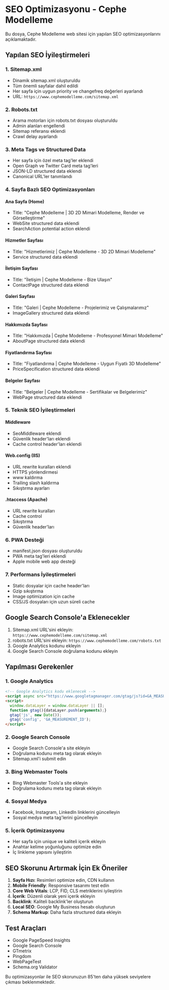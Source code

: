 # SEO Optimizasyonu - Cephe Modelleme

Bu dosya, Cephe Modelleme web sitesi için yapılan SEO optimizasyonlarını açıklamaktadır.

## Yapılan SEO İyileştirmeleri

### 1. Sitemap.xml
- Dinamik sitemap.xml oluşturuldu
- Tüm önemli sayfalar dahil edildi
- Her sayfa için uygun priority ve changefreq değerleri ayarlandı
- URL: `https://www.cephemodelleme.com/sitemap.xml`

### 2. Robots.txt
- Arama motorları için robots.txt dosyası oluşturuldu
- Admin alanları engellendi
- Sitemap referansı eklendi
- Crawl delay ayarlandı

### 3. Meta Tags ve Structured Data
- Her sayfa için özel meta tag'ler eklendi
- Open Graph ve Twitter Card meta tag'leri
- JSON-LD structured data eklendi
- Canonical URL'ler tanımlandı

### 4. Sayfa Bazlı SEO Optimizasyonları

#### Ana Sayfa (Home)
- Title: "Cephe Modelleme | 3D 2D Mimari Modelleme, Render ve Görselleştirme"
- WebSite structured data eklendi
- SearchAction potential action eklendi

#### Hizmetler Sayfası
- Title: "Hizmetlerimiz | Cephe Modelleme - 3D 2D Mimari Modelleme"
- Service structured data eklendi

#### İletişim Sayfası
- Title: "İletişim | Cephe Modelleme - Bize Ulaşın"
- ContactPage structured data eklendi

#### Galeri Sayfası
- Title: "Galeri | Cephe Modelleme - Projelerimiz ve Çalışmalarımız"
- ImageGallery structured data eklendi

#### Hakkımızda Sayfası
- Title: "Hakkımızda | Cephe Modelleme - Profesyonel Mimari Modelleme"
- AboutPage structured data eklendi

#### Fiyatlandırma Sayfası
- Title: "Fiyatlandırma | Cephe Modelleme - Uygun Fiyatlı 3D Modelleme"
- PriceSpecification structured data eklendi

#### Belgeler Sayfası
- Title: "Belgeler | Cephe Modelleme - Sertifikalar ve Belgelerimiz"
- WebPage structured data eklendi

### 5. Teknik SEO İyileştirmeleri

#### Middleware
- SeoMiddleware eklendi
- Güvenlik header'ları eklendi
- Cache control header'ları eklendi

#### Web.config (IIS)
- URL rewrite kuralları eklendi
- HTTPS yönlendirmesi
- www kaldırma
- Trailing slash kaldırma
- Sıkıştırma ayarları

#### .htaccess (Apache)
- URL rewrite kuralları
- Cache control
- Sıkıştırma
- Güvenlik header'ları

### 6. PWA Desteği
- manifest.json dosyası oluşturuldu
- PWA meta tag'leri eklendi
- Apple mobile web app desteği

### 7. Performans İyileştirmeleri
- Static dosyalar için cache header'ları
- Gzip sıkıştırma
- Image optimization için cache
- CSS/JS dosyaları için uzun süreli cache

## Google Search Console'a Eklenecekler

1. Sitemap.xml URL'sini ekleyin: `https://www.cephemodelleme.com/sitemap.xml`
2. robots.txt URL'sini ekleyin: `https://www.cephemodelleme.com/robots.txt`
3. Google Analytics kodunu ekleyin
4. Google Search Console doğrulama kodunu ekleyin

## Yapılması Gerekenler

### 1. Google Analytics
```html
<!-- Google Analytics kodu eklenecek -->
<script async src="https://www.googletagmanager.com/gtag/js?id=GA_MEASUREMENT_ID"></script>
<script>
  window.dataLayer = window.dataLayer || [];
  function gtag(){dataLayer.push(arguments);}
  gtag('js', new Date());
  gtag('config', 'GA_MEASUREMENT_ID');
</script>
```

### 2. Google Search Console
- Google Search Console'a site ekleyin
- Doğrulama kodunu meta tag olarak ekleyin
- Sitemap.xml'i submit edin

### 3. Bing Webmaster Tools
- Bing Webmaster Tools'a site ekleyin
- Doğrulama kodunu meta tag olarak ekleyin

### 4. Sosyal Medya
- Facebook, Instagram, LinkedIn linklerini güncelleyin
- Sosyal medya meta tag'lerini güncelleyin

### 5. İçerik Optimizasyonu
- Her sayfa için unique ve kaliteli içerik ekleyin
- Anahtar kelime yoğunluğunu optimize edin
- İç linkleme yapısını iyileştirin

## SEO Skorunu Artırmak İçin Ek Öneriler

1. **Sayfa Hızı**: Resimleri optimize edin, CDN kullanın
2. **Mobile Friendly**: Responsive tasarımı test edin
3. **Core Web Vitals**: LCP, FID, CLS metriklerini iyileştirin
4. **İçerik**: Düzenli olarak yeni içerik ekleyin
5. **Backlink**: Kaliteli backlink'ler oluşturun
6. **Local SEO**: Google My Business hesabı oluşturun
7. **Schema Markup**: Daha fazla structured data ekleyin

## Test Araçları

- Google PageSpeed Insights
- Google Search Console
- GTmetrix
- Pingdom
- WebPageTest
- Schema.org Validator

Bu optimizasyonlar ile SEO skorunuzun 85'ten daha yüksek seviyelere çıkması beklenmektedir.
